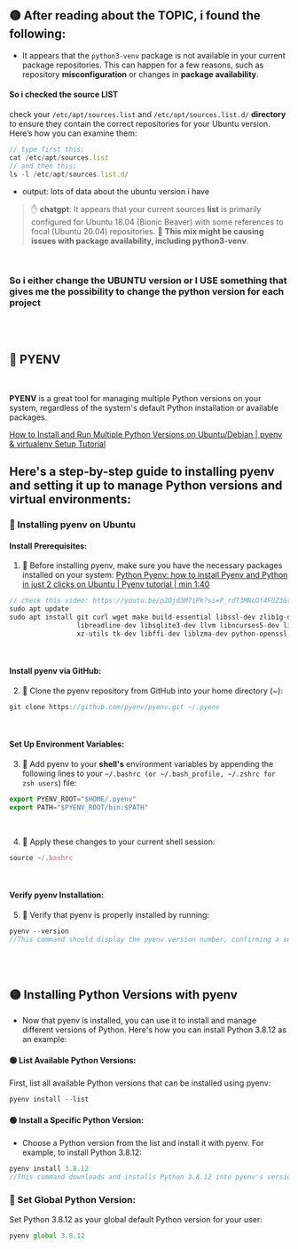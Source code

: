 ## 🟡 After reading about the TOPIC, i found the following:

- It appears that the `python3-venv` package is not available in your current package repositories. This can happen for a few reasons, such as repository **misconfiguration** or changes in **package availability**.

#### So i checked the source LIST

check your `/etc/apt/sources.list` and `/etc/apt/sources.list.d/` **directory** to ensure they contain the correct repositories for your Ubuntu version. Here’s how you can examine them:

```javascript
// type first this:
cat /etc/apt/sources.list
// and then this:
ls -l /etc/apt/sources.list.d/

```

- output: lots of data about the ubuntu version i have

> ✋ **chatgpt**: It appears that your current sources **list** is primarily configured for Ubuntu 18.04 (Bionic Beaver) with some references to focal (Ubuntu 20.04) repositories. 🔴 **This mix might be causing issues with package availability, including python3-venv**.

<br>

### So i either change the UBUNTU version or I USE something that gives me the possibility to change the python version for each project

 <br>
 <br>

## 🧶 PYENV

<br>

**PYENV** is a great tool for managing multiple Python versions on your system, regardless of the system's default Python installation or available packages.

[How to Install and Run Multiple Python Versions on Ubuntu/Debian | pyenv & virtualenv Setup Tutorial](https://youtu.be/1Zgo8M9yUtM?si=lPx1WQTX8_hQsu8D)

## Here's a step-by-step guide to installing pyenv and setting it up to manage Python versions and virtual environments:

### 🍨 Installing pyenv on Ubuntu

#### Install Prerequisites:

1. 🔸 Before installing pyenv, make sure you have the necessary packages installed on your system: [Python Pyenv: how to install Pyenv and Python in just 2 clicks on Ubuntu | Pyenv tutorial | min 1:40](https://youtu.be/p2Ojd3M7iPk?si=P_rdT3MNcOf4FUZ3&t=100)

```javascript
// check this video: https://youtu.be/p2Ojd3M7iPk?si=P_rdT3MNcOf4FUZ3&t=100
sudo apt update
sudo apt install git curl wget make build-essential libssl-dev zlib1g-dev libbz2-dev \
                 libreadline-dev libsqlite3-dev llvm libncurses5-dev libncursesw5-dev \
                 xz-utils tk-dev libffi-dev liblzma-dev python-openssl

```

<br>

#### Install pyenv via GitHub:

2.  🔸 Clone the pyenv repository from GitHub into your home directory (~):

```javascript
git clone https://github.com/pyenv/pyenv.git ~/.pyenv

```

<br>

#### Set Up Environment Variables:

3.  🔸 Add pyenv to your **shell's** environment variables by appending the following lines to your `~/.bashrc (or ~/.bash_profile, ~/.zshrc for zsh users`) file:

```javascript
export PYENV_ROOT="$HOME/.pyenv"
export PATH="$PYENV_ROOT/bin:$PATH"

```

<br>

4. 🔸 Apply these changes to your current shell session:

```javascript
source ~/.bashrc

```

<br>

#### Verify pyenv Installation:

5. 🔸 Verify that pyenv is properly installed by running:

```javascript
pyenv --version
//This command should display the pyenv version number, confirming a successful installation.


```

<br>
<br>

## 🟡 Installing Python Versions with pyenv

- Now that pyenv is installed, you can use it to install and manage different versions of Python. Here's how you can install Python 3.8.12 as an example:

#### 🟢 List Available Python Versions:

First, list all available Python versions that can be installed using pyenv:

```javascript
pyenv install --list

```

#### 🟢 Install a Specific Python Version:

- Choose a Python version from the list and install it with pyenv. For example, to install Python 3.8.12:

```javascript
pyenv install 3.8.12
//This command downloads and installs Python 3.8.12 into pyenv's version management directory.
```

### 🌈 Set Global Python Version:

Set Python 3.8.12 as your global default Python version for your user:

```javascript
pyenv global 3.8.12

```
